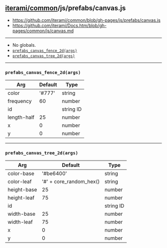 [iterami/common](https://github.com/iterami/Docs.htm/blob/gh-pages/common/README.md)/js/prefabs/canvas.js
---------------------------------------------------------------------------------------------------------

* https://github.com/iterami/common/blob/gh-pages/js/prefabs/canvas.js
* https://github.com/iterami/Docs.htm/blob/gh-pages/common/js/canvas.md

---

* No globals.
* [`prefabs_canvas_fence_2d(args)`](#prefabs_canvas_fence_2dargs)
* [`prefabs_canvas_tree_2d(args)`](#prefabs_canvas_tree_2dargs)

---

### `prefabs_canvas_fence_2d(args)`

Arg         | Default | Type
------------|---------|----------
color       | '#777'  | string
frequency   | 60      | number
id          |         | string ID
length-half | 25      | number
x           | 0       | number
y           | 0       | number

---

### `prefabs_canvas_tree_2d(args)`

Arg         | Default                 | Type
------------|-------------------------|----------
color-base  | '#be6400'               | string
color-leaf  | '#' + core_random_hex() | string
height-base | 25                      | number
height-leaf | 75                      | number
id          |                         | string ID
width-base  | 25                      | number
width-leaf  | 75                      | number
x           | 0                       | number
y           | 0                       | number
